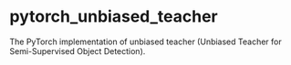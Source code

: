 # pytorch_unbiased_teacher
The PyTorch implementation of unbiased teacher (Unbiased Teacher for Semi-Supervised Object Detection).
